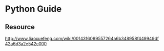# Python Guide


## Resource
http://www.liaoxuefeng.com/wiki/0014316089557264a6b348958f449949df42a6d3a2e542c000
